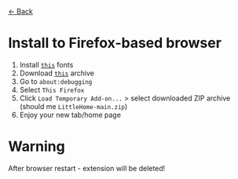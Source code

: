 [← Back](../)

# Install to Firefox-based browser
1. Install [`this`](https://fonts.google.com/share?selection.family=Fira+Code:wght@300..700|Nunito:ital,wght@0,200..1000;1,200..1000|Playfair+Display:ital,wght@0,400..900;1,400..900) fonts
2. Download [`this`](https://github.com/ktnk-dev/LittleHome/archive/refs/heads/main.zip) archive
3. Go to `about:debugging`
4. Select `This Firefox`
5. Click `Load Temporary Add-on...` > select downloaded ZIP archive (should me `LittleHome-main.zip`)
6. Enjoy your new tab/home page

# Warning
After browser restart - extension will be deleted!